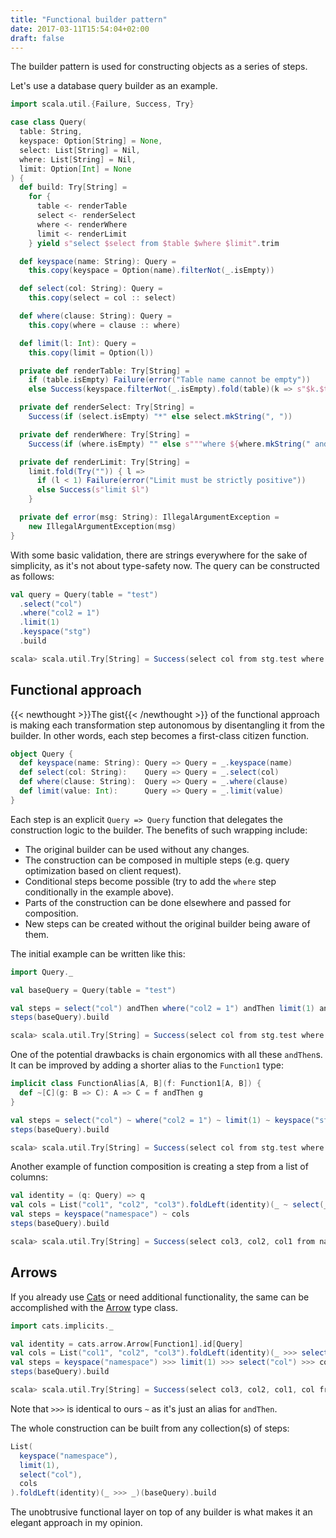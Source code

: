 ```yaml
---
title: "Functional builder pattern"
date: 2017-03-11T15:54:04+02:00
draft: false
---
```


The builder pattern is used for constructing objects as a series of steps.

Let's use a database query builder as an example.

```scala
import scala.util.{Failure, Success, Try}

case class Query(
  table: String,
  keyspace: Option[String] = None,
  select: List[String] = Nil,
  where: List[String] = Nil,
  limit: Option[Int] = None
) {
  def build: Try[String] =
    for {
      table <- renderTable
      select <- renderSelect
      where <- renderWhere
      limit <- renderLimit
    } yield s"select $select from $table $where $limit".trim

  def keyspace(name: String): Query =
    this.copy(keyspace = Option(name).filterNot(_.isEmpty))

  def select(col: String): Query =
    this.copy(select = col :: select)

  def where(clause: String): Query =
    this.copy(where = clause :: where)

  def limit(l: Int): Query =
    this.copy(limit = Option(l))

  private def renderTable: Try[String] =
    if (table.isEmpty) Failure(error("Table name cannot be empty"))
    else Success(keyspace.filterNot(_.isEmpty).fold(table)(k => s"$k.$table"))

  private def renderSelect: Try[String] =
    Success(if (select.isEmpty) "*" else select.mkString(", "))

  private def renderWhere: Try[String] =
    Success(if (where.isEmpty) "" else s"""where ${where.mkString(" and ")}""")

  private def renderLimit: Try[String] =
    limit.fold(Try("")) { l =>
      if (l < 1) Failure(error("Limit must be strictly positive"))
      else Success(s"limit $l")
    }

  private def error(msg: String): IllegalArgumentException =
    new IllegalArgumentException(msg)
}
```

With some basic validation, there are strings everywhere for the sake of simplicity, as it's not about type-safety now. The query can be constructed as follows:

```scala
val query = Query(table = "test")
  .select("col")
  .where("col2 = 1")
  .limit(1)
  .keyspace("stg")
  .build

scala> scala.util.Try[String] = Success(select col from stg.test where col2 = 1 limit 1)
```

## Functional approach

{{< newthought >}}The gist{{< /newthought >}} of the functional approach is making each transformation step autonomous by disentangling it from the builder. In other words, each step becomes a first-class citizen function.

```scala
object Query {
  def keyspace(name: String): Query => Query = _.keyspace(name)
  def select(col: String):    Query => Query = _.select(col)
  def where(clause: String):  Query => Query = _.where(clause)
  def limit(value: Int):      Query => Query = _.limit(value)
}
```

Each step is an explicit `Query => Query` function that delegates the construction logic to the builder. The benefits of such wrapping include:

* The original builder can be used without any changes.
* The construction can be composed in multiple steps (e.g. query optimization based on client request).
* Conditional steps become possible (try to add the `where` step conditionally in the example above).
* Parts of the construction can be done elsewhere and passed for composition.
* New steps can be created without the original builder being aware of them.

The initial example can be written like this:

```scala
import Query._

val baseQuery = Query(table = "test")

val steps = select("col") andThen where("col2 = 1") andThen limit(1) andThen keyspace("stg")
steps(baseQuery).build

scala> scala.util.Try[String] = Success(select col from stg.test where col2 = 1 limit 1)
```

One of the potential drawbacks is chain ergonomics with all these `andThen`s. It can be improved by adding a shorter alias to the `Function1` type:

```scala
implicit class FunctionAlias[A, B](f: Function1[A, B]) {
  def ~[C](g: B => C): A => C = f andThen g
}

val steps = select("col") ~ where("col2 = 1") ~ limit(1) ~ keyspace("stg")
steps(baseQuery).build

scala> scala.util.Try[String] = Success(select col from stg.test where col2 = 1 limit 1)
```

Another example of function composition is creating a step from a list of columns:

```scala
val identity = (q: Query) => q
val cols = List("col1", "col2", "col3").foldLeft(identity)(_ ~ select(_))
val steps = keyspace("namespace") ~ cols
steps(baseQuery).build

scala> scala.util.Try[String] = Success(select col3, col2, col1 from namespace.test)
```

## Arrows

If you already use [Cats](https://typelevel.org/cats) or need additional functionality, the same can be accomplished with the [Arrow](https://typelevel.org/cats/typeclasses/arrow.html) type class.

```scala
import cats.implicits._

val identity = cats.arrow.Arrow[Function1].id[Query]
val cols = List("col1", "col2", "col3").foldLeft(identity)(_ >>> select(_))
val steps = keyspace("namespace") >>> limit(1) >>> select("col") >>> cols
steps(baseQuery).build

scala> scala.util.Try[String] = Success(select col3, col2, col1, col from namespace.test  limit 1)
```

Note that `>>>` is identical to ours `~` as it's just an alias for `andThen`.

The whole construction can be built from any collection(s) of steps:

```scala
List(
  keyspace("namespace"),
  limit(1),
  select("col"),
  cols
).foldLeft(identity)(_ >>> _)(baseQuery).build
```

The unobtrusive functional layer on top of any builder is what makes it an elegant approach in my opinion.